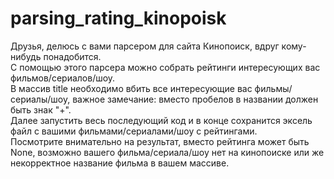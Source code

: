 # parsing_rating_kinopoisk

Друзья, делюсь с вами парсером для сайта Кинопоиск, вдруг кому-нибудь понадобится.
<br>С помощью этого парсера можно собрать рейтинги интересующих вас фильмов/сериалов/шоу.
<br>В массив title необходимо вбить все интересующие вас фильмы/сериалы/шоу, важное замечание: вместо пробелов в названии должен быть знак "+".
<br>Далее запустить весь последующий код и в конце сохранится эксель файл с вашими фильмами/сериалами/шоу с рейтингами. 
<br>Посмотрите внимательно на результат, вместо рейтинга может быть None, возможно вашего фильма/сериала/шоу нет на кинопоиске или же некорректное название фильма в вашем массиве. 


